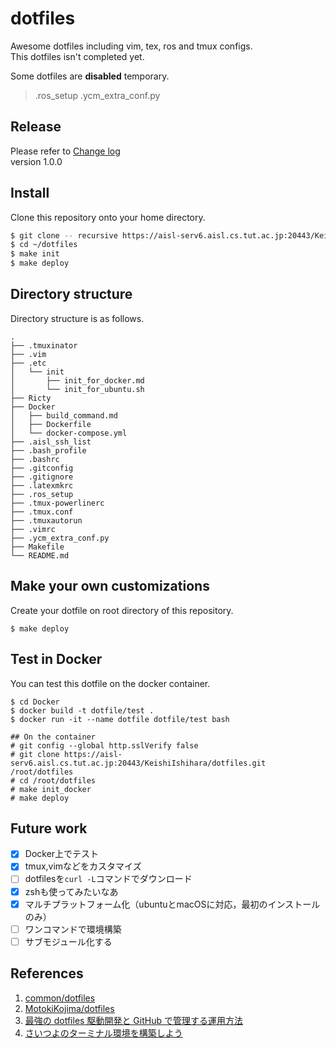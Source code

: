 # dotfiles
Awesome dotfiles including vim, tex, ros and tmux configs.  
This dotfiles isn't completed yet. 

Some dotfiles are **disabled** temporary.  
>.ros_setup .ycm_extra_conf.py

## Release
Please refer to [Change log]()  
version 1.0.0

## Install 
Clone this repository onto your home directory.
```bash
$ git clone -- recursive https://aisl-serv6.aisl.cs.tut.ac.jp:20443/KeishiIshihara/dotfiles.git ~/dotfiles
$ cd ~/dotfiles
$ make init
$ make deploy
```

## Directory structure
Directory structure is as follows.

```
.
├── .tmuxinator
├── .vim
├── .etc
│   └── init
│       ├── init_for_docker.md
│       └── init_for_ubuntu.sh
├── Ricty
├── Docker
│   ├── build_command.md
│   ├── Dockerfile
│   └── docker-compose.yml
├── .aisl_ssh_list
├── .bash_profile
├── .bashrc
├── .gitconfig
├── .gitignore
├── .latexmkrc
├── .ros_setup
├── .tmux-powerlinerc
├── .tmux.conf
├── .tmuxautorun
├── .vimrc
├── .ycm_extra_conf.py
├── Makefile
└── README.md
```

## Make your own customizations
Create your dotfile on root directory of this repository.
```
$ make deploy
```

## Test in Docker
You can test this dotfile on the docker container.
```
$ cd Docker
$ docker build -t dotfile/test .
$ docker run -it --name dotfile dotfile/test bash

## On the container
# git config --global http.sslVerify false
# git clone https://aisl-serv6.aisl.cs.tut.ac.jp:20443/KeishiIshihara/dotfiles.git /root/dotfiles
# cd /root/dotfiles
# make init_docker
# make deploy
```

## Future work
- [x] Docker上でテスト
- [x] tmux,vimなどをカスタマイズ
- [ ] dotfilesを`curl -L`コマンドでダウンロード
- [x] zshも使ってみたいなあ
- [x] マルチプラットフォーム化（ubuntuとmacOSに対応，最初のインストールのみ）
- [ ] ワンコマンドで環境構築
- [ ] サブモジュール化する

## References
1. [common/dotfiles](https://aisl-serv6.aisl.cs.tut.ac.jp:20443/common/dotfiles)
2. [MotokiKojima/dotfiles](https://aisl-serv6.aisl.cs.tut.ac.jp:20443/MotokiKojima/dotfiles)
3. [最強の dotfiles 駆動開発と GitHub で管理する運用方法](https://qiita.com/b4b4r07/items/b70178e021bef12cd4a2)
4. [さいつよのターミナル環境を構築しよう](https://qiita.com/b4b4r07/items/09815eda8ef72e0b472e)
